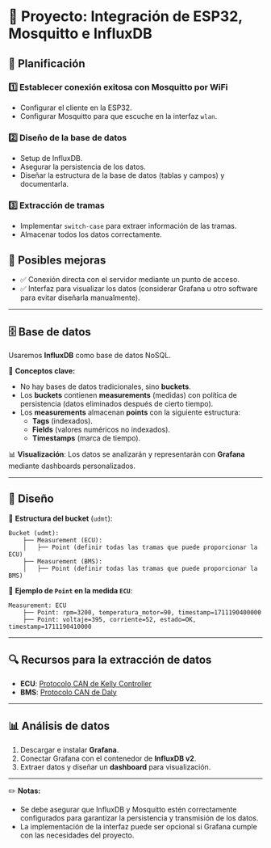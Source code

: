 # 📌 Proyecto: Integración de ESP32, Mosquitto e InfluxDB

## 🚀 Planificación

### 1️⃣ Establecer conexión exitosa con Mosquitto por WiFi
- Configurar el cliente en la ESP32.
- Configurar Mosquitto para que escuche en la interfaz `wlan`.

### 2️⃣ Diseño de la base de datos
- Setup de InfluxDB.
- Asegurar la persistencia de los datos.
- Diseñar la estructura de la base de datos (tablas y campos) y documentarla.

### 3️⃣ Extracción de tramas
- Implementar `switch-case` para extraer información de las tramas.
- Almacenar todos los datos correctamente.

## 🔧 Posibles mejoras
- ✅ Conexión directa con el servidor mediante un punto de acceso.
- ✅ Interfaz para visualizar los datos (considerar Grafana u otro software para evitar diseñarla manualmente).

---

## 🗄️ Base de datos
Usaremos **InfluxDB** como base de datos NoSQL.

📌 **Conceptos clave:**
- No hay bases de datos tradicionales, sino **buckets**.
- Los **buckets** contienen **measurements** (medidas) con política de persistencia (datos eliminados después de cierto tiempo).
- Los **measurements** almacenan **points** con la siguiente estructura:
  - **Tags** (indexados).
  - **Fields** (valores numéricos no indexados).
  - **Timestamps** (marca de tiempo).

📊 **Visualización**: Los datos se analizarán y representarán con **Grafana** mediante dashboards personalizados.

---

## 📐 Diseño

📌 **Estructura del bucket** (`udmt`):

```plaintext
Bucket (udmt):
    ├── Measurement (ECU):
    │   ├── Point (definir todas las tramas que puede proporcionar la ECU)
    ├── Measurement (BMS):
    │   ├── Point (definir todas las tramas que puede proporcionar la BMS)
```

📌 **Ejemplo de `Point` en la medida `ECU`**:
```plaintext
Measurement: ECU
    ├── Point: rpm=3200, temperatura_motor=90, timestamp=1711190400000
    ├── Point: voltaje=395, corriente=52, estado=OK, timestamp=1711190410000
```

---

## 🔍 Recursos para la extracción de datos
- **ECU**: [Protocolo CAN de Kelly Controller](https://media.kellycontroller.com/new/Sinusoidal-Wave-Controller-KLS-D-8080I-8080IPS-Broadcast-CAN-Protocol.pdf)
- **BMS**: [Protocolo CAN de Daly](https://robu.in/wp-content/uploads/2021/10/Daly-CAN-Communications-Protocol-V1.0-1.pdf)

---

## 📊 Análisis de datos
1. Descargar e instalar **Grafana**.
2. Conectar Grafana con el contenedor de **InfluxDB v2**.
3. Extraer datos y diseñar un **dashboard** para visualización.

---

✏️ **Notas:**
- Se debe asegurar que InfluxDB y Mosquitto estén correctamente configurados para garantizar la persistencia y transmisión de los datos.
- La implementación de la interfaz puede ser opcional si Grafana cumple con las necesidades del proyecto.


